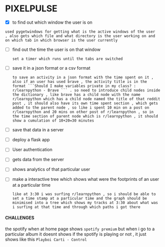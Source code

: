 # PIXELPULSE

* [X]  to find out which window the user is on

  `used pygetwindows for getting what is the active windows of the user  , also gets which file and what directory is the user working on and on which tab in which browser is the user currently `

* [ ] find out the time the user is on that window

  `set a timer which runs until the tabs are switched `
* [ ] save it in a json format or a csv format

  `to save an activity in a json format with the time spent on it , also if an user has used brave , the activity title is in the format ```Should I make variables private in my class? : r/learnpython - Brave ``` . so need to introduce child nodes inside the dictionary , like brave has a child node with the name r/learnpython which has a child node named the title of that reddit post , it should also have its own time spent section , which gets added to the parent node , so like i spent 10 min on a post on r/learnpython and 20 mins on other post of r/learnpython , so in the time section of parent node which is r/learnpython , it should show a cumulation of 10+20=30 minutes `
* [ ] save that data in a server
* [ ] deploy a flask app
* [ ] User authentication
* [ ] gets data from the server
* [ ] shows analytics of that particular user
* [ ] make a interactive tree which shows what were the footprints of an user at a particular time

  `like at 3:30 i was surfing r/learnpython , so i should be able to set a time stamp at a particular time and the graph should be minimised into a tree which shows my tracks at 3:30 about what was i surfing at that time and through which paths i got there `

#### CHALLENGES 

the spotify when at home page shows `spotify premium` but when i go to a particular album it doesnt shows if the spotify is playing or not , it just shows like this `Playboi Carti - Control`
